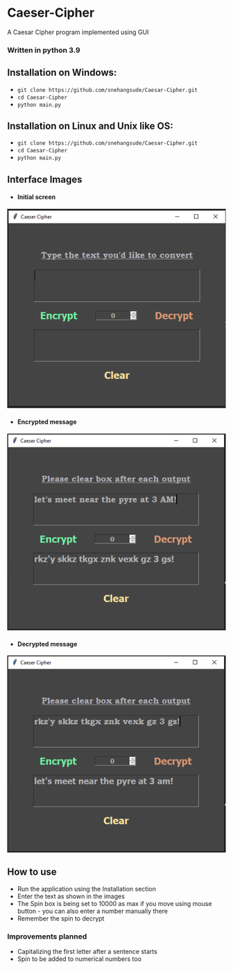 # Caeser-Cipher
A Caesar Cipher program implemented using GUI


### Written in python 3.9 

## Installation on Windows:
* `git clone https://github.com/snehangsude/Caesar-Cipher.git`
* `cd Caesar-Cipher`
* `python main.py`

## Installation on Linux and Unix like OS:
* `git clone https://github.com/snehangsude/Caesar-Cipher.git`
* `cd Caesar-Cipher`
* `python main.py`

## Interface Images

* #### Initial screen
<img src="images/Caesar.PNG">

* #### Encrypted message
<img src="images/Caesar2.PNG">

* #### Decrypted message
<img src="images/Caesar3.PNG">


## How to use

* Run the application using the Installation section
* Enter the text as shown in the images 
* The Spin box is being set to 10000 as max if you move using mouse button - you can also enter a number manually there
* Remember the spin to decrypt

### Improvements planned

* Capitalizing the first letter after a sentence starts
* Spin to be added to numerical numbers too 
